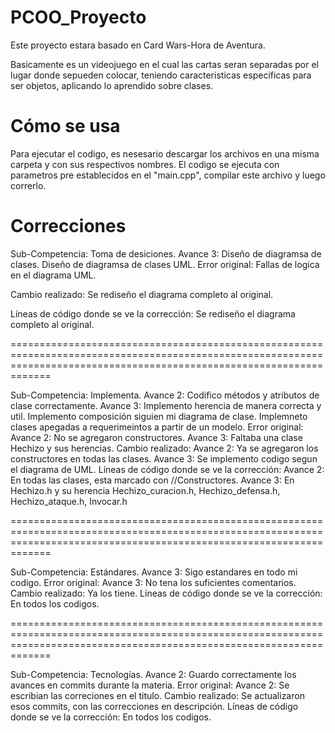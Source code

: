 # PCOO_Proyecto

Este proyecto estara basado en Card Wars-Hora de Aventura.

Basicamente es un videojuego en el cual las cartas seran separadas por el lugar donde sepueden colocar, teniendo caracteristicas especificas para ser objetos, aplicando lo aprendido sobre clases.

# Cómo se usa
Para ejecutar el codigo, es nesesario descargar los archivos en una misma carpeta y con sus respectivos nombres.
El codigo se ejecuta con parametros pre establecidos en el "main.cpp", compilar este archivo y luego correrlo.

# Correcciones

Sub-Competencia: Toma de desiciones.
      Avance 3:
             Diseño de diagramsa de clases.
             Diseño de diagramsa de clases UML.
Error original: 
            Fallas de logica en el diagrama UML.
            
Cambio realizado: 
            Se rediseño el diagrama completo al original.
            
Líneas de código donde se ve la corrección:
            Se rediseño el diagrama completo al original.

=========================================================================================================================================================================

Sub-Competencia: Implementa.
    Avance 2:
            Codifico métodos y atributos de clase correctamente.
    Avance 3:
            Implemento herencia de manera correcta y util.
            Implemento composición siguien mi diagrama de clase.
            Implemneto clases apegadas a requerimeintos a partir de un modelo.
Error original: 
    Avance 2:
            No se agregaron constructores.
    Avance 3:
            Faltaba una clase Hechizo y sus herencias.
Cambio realizado:
    Avance 2:
            Ya se agregaron los constructores en todas las clases.
    Avance 3:
            Se implemento codigo segun el diagrama de UML.
Líneas de código donde se ve la corrección:
    Avance 2:
            En todas las clases, esta marcado con //Constructores.
    Avance 3:
            En Hechizo.h y su herencia Hechizo_curacion.h, Hechizo_defensa.h, Hechizo_ataque.h, Invocar.h

=========================================================================================================================================================================

Sub-Competencia: Estándares.
    Avance 3:
            Sigo estandares en todo mi codigo.
Error original: 
    Avance 3:
            No tena los suficientes comentarios.
Cambio realizado: 
            Ya los tiene.
Líneas de código donde se ve la corrección:
            En todos los codigos.
            
=========================================================================================================================================================================

Sub-Competencia: Tecnologías.
    Avance 2:
            Guardo correctamente los avances en commits durante la materia.
Error original: 
    Avance 2:
            Se escribian las correciones en el titulo.
Cambio realizado: 
            Se actualizaron esos commits, con las correcciones en descripción.
Líneas de código donde se ve la corrección:
            En todos los codigos.
